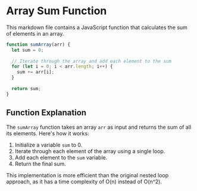 # Array Sum Function

This markdown file contains a JavaScript function that calculates the sum of elements in an array.

```javascript
function sumArray(arr) {
  let sum = 0;
  
  // Iterate through the array and add each element to the sum
  for (let i = 0; i < arr.length; i++) {
    sum += arr[i];
  }
  
  return sum;
}
```

## Function Explanation

The `sumArray` function takes an array `arr` as input and returns the sum of all its elements. Here's how it works:

1. Initialize a variable `sum` to 0.
2. Iterate through each element of the array using a single loop.
3. Add each element to the `sum` variable.
4. Return the final sum.

This implementation is more efficient than the original nested loop approach, as it has a time complexity of O(n) instead of O(n^2).
